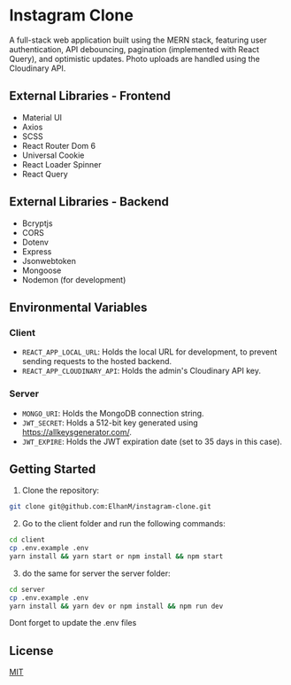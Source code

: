# Instagram Clone 

A full-stack web application built using the MERN stack, featuring user authentication, API debouncing, pagination (implemented with React Query), and optimistic updates. Photo uploads are handled using the Cloudinary API.

## External Libraries - Frontend

- Material UI
- Axios
- SCSS
- React Router Dom 6
- Universal Cookie
- React Loader Spinner
- React Query

## External Libraries - Backend

- Bcryptjs
- CORS
- Dotenv
- Express
- Jsonwebtoken
- Mongoose
- Nodemon (for development)

## Environmental Variables

### Client

- `REACT_APP_LOCAL_URL`: Holds the local URL for development, to prevent sending requests to the hosted backend.
- `REACT_APP_CLOUDINARY_API`: Holds the admin's Cloudinary API key.

### Server

- `MONGO_URI`: Holds the MongoDB connection string.
- `JWT_SECRET`: Holds a 512-bit key generated using https://allkeysgenerator.com/.
- `JWT_EXPIRE`: Holds the JWT expiration date (set to 35 days in this case).

## Getting Started

1. Clone the repository:
```bash
git clone git@github.com:ElhanM/instagram-clone.git
```

2. Go to the client folder and run the following commands:

```bash
cd client
cp .env.example .env
yarn install && yarn start or npm install && npm start
```

3. do the same for server the server folder:

```bash
cd server
cp .env.example .env
yarn install && yarn dev or npm install && npm run dev
```

Dont forget to update the .env files

## License
[MIT](https://choosealicense.com/licenses/mit/)
